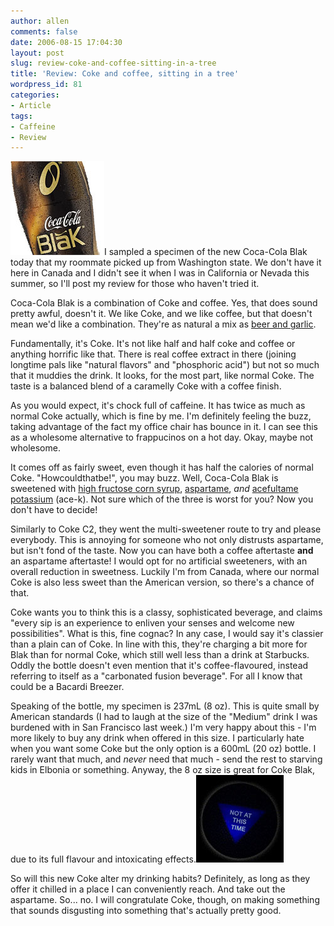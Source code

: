 ```yaml
---
author: allen
comments: false
date: 2006-08-15 17:04:30
layout: post
slug: review-coke-and-coffee-sitting-in-a-tree
title: 'Review: Coke and coffee, sitting in a tree'
wordpress_id: 81
categories:
- Article
tags:
- Caffeine
- Review
---
```


![Coca-Cola Blak Bottle](/images/wp-uploads/2006/08/coke_blak.jpg)I sampled a specimen of the new Coca-Cola Blak today that my roommate picked up from Washington state. We don't have it here in Canada and I didn't see it when I was in California or Nevada this summer, so I'll post my review for those who
haven't tried it.

Coca-Cola Blak is a combination of Coke and coffee. Yes, that does sound pretty awful, doesn't it. We like Coke, and we like coffee, but that doesn't mean we'd like a combination. They're as natural a mix as [beer and garlic](http://www.hbd.org/brewery/cm3/recs/07_13.html).

Fundamentally, it's Coke. It's not like half and half coke and coffee or anything horrific like that. There is real coffee extract in there (joining longtime pals like "natural flavors" and "phosphoric acid") but not so much that it muddies the drink. It looks, for the most part, like normal Coke. The taste is a balanced blend of a caramelly Coke with a coffee finish.

As you would expect, it's chock full of caffeine. It has twice as much as normal Coke actually, which is fine by me. I'm definitely feeling the buzz, taking advantage of the fact my office chair has bounce in it. I can see this as a wholesome alternative to frappucinos on a hot day. Okay, maybe not wholesome.

It comes off as fairly sweet, even though it has half the calories of normal Coke. "Howcouldthatbe!", you may buzz. Well, Coca-Cola Blak is sweetened with [high fructose corn syrup](http://en.wikipedia.org/wiki/High_fructose_corn_syrup), [aspartame](http://en.wikipedia.org/wiki/Aspartame), _and_ [acefultame potassium](http://en.wikipedia.org/wiki/Acesulfame_potassium) (ace-k). Not sure which of the three is worst for you? Now you don't have to decide!

Similarly to Coke C2, they went the multi-sweetener route to try and please everybody. This is annoying for someone who not only distrusts aspartame, but isn't fond of the taste. Now you can have both a coffee aftertaste **and** an aspartame aftertaste! I would opt for no artificial sweeteners, with an overall reduction in sweetness. Luckily I'm from Canada, where our normal Coke is also less sweet than the American version, so there's a chance of that.

Coke wants you to think this is a classy, sophisticated beverage, and claims "every sip is an experience to enliven your senses and welcome new possibilities". What is this, fine cognac? In any case, I would say it's classier than a plain can of Coke. In line with this, they're charging a bit more for Blak than for normal Coke, which still well less than a drink at Starbucks. Oddly the bottle doesn't even mention that it's coffee-flavoured, instead referring to itself as a "carbonated fusion beverage". For all I know that could be a Bacardi Breezer.

Speaking of the bottle, my specimen is 237mL (8 oz). This is quite small by American standards (I had to laugh at the size of the "Medium" drink I was burdened with in San Francisco last week.) I'm very happy about this - I'm more likely to buy any drink when offered in this size. I particularly hate when you want some Coke but the only option is a 600mL (20 oz) bottle. I rarely want that much, and _never_ need that much - send the rest to starving kids in Elbonia or something. Anyway, the 8 oz size is great for Coke Blak, due to its full flavour and intoxicating effects.![8 Ball Says: Not at this time.](/images/wp-uploads/2006/08/notatthistime.jpg)

So will this new Coke alter my drinking habits? Definitely, as long as they offer it chilled in a place I can conveniently reach. And take out the aspartame. So... no. I will congratulate Coke, though, on making something that sounds disgusting into something that's actually pretty good.
